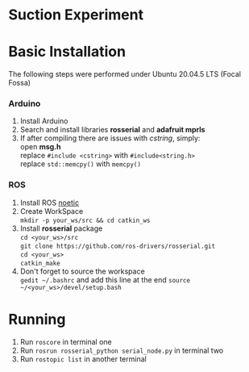 # Suction Experiment

# Basic Installation

The following steps were performed under Ubuntu 20.04.5 LTS (Focal Fossa)

### Arduino  
1. Install Arduino  
2. Search and install libraries **rosserial** and **adafruit mprls**  
3. If after compiling there are issues with *cstring*, simply:  
open **msg.h**  
replace `#include <cstring>` with `#include<string.h>`  
replace `std::memcpy()` with `memcpy()` 
     
### ROS
1. Install ROS [noetic](http://wiki.ros.org/noetic/Installation/Ubuntu)
2. Create WorkSpace  
``mkdir -p your_ws/src && cd catkin_ws``
3. Install **rosserial** package  
``cd <your_ws>/src``  
``git clone https://github.com/ros-drivers/rosserial.git``  
``cd <your_ws>``  
``catkin_make``
4. Don't forget to source the workspace   
`gedit ~/.bashrc` and add this line at the end `source ~/<your_ws>/devel/setup.bash` 

# Running
1. Run `roscore` in terminal one
2. Run `rosrun rosserial_python serial_node.py` in terminal two
3. Run `rostopic list` in another terminal
   
